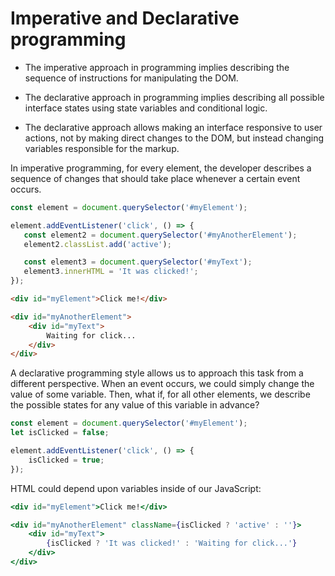 # Imperative and Declarative programming

- The imperative approach in programming implies describing the sequence of instructions for manipulating the DOM.

- The declarative approach in programming implies describing all possible interface states using state variables and conditional logic.

- The declarative approach allows making an interface responsive to user actions, not by making direct changes to the DOM, but instead changing variables responsible for the markup.


 In imperative programming, for every element, the developer describes a sequence of changes that should take place whenever a certain event occurs.
 
 ```jsx
 const element = document.querySelector('#myElement');

element.addEventListener('click', () => {
    const element2 = document.querySelector('#myAnotherElement');
    element2.classList.add('active');

    const element3 = document.querySelector('#myText');
    element3.innerHTML = 'It was clicked!';
});
 ```
 
```html
<div id="myElement">Click me!</div>

<div id="myAnotherElement">
    <div id="myText">
        Waiting for click...
    </div>
</div>
```

A declarative programming style allows us to approach this task from a different perspective. When an event occurs, we could simply change the value of some variable. Then, what if, for all other elements, we describe the possible states for any value of this variable in advance?
```jsx
const element = document.querySelector('#myElement');
let isClicked = false;

element.addEventListener('click', () => {
    isClicked = true;
});
```
HTML could depend upon variables inside of our JavaScript:
```jsx
<div id="myElement">Click me!</div>

<div id="myAnotherElement" className={isClicked ? 'active' : ''}>
    <div id="myText">
        {isClicked ? 'It was clicked!' : 'Waiting for click...'}
    </div>
</div>
```
